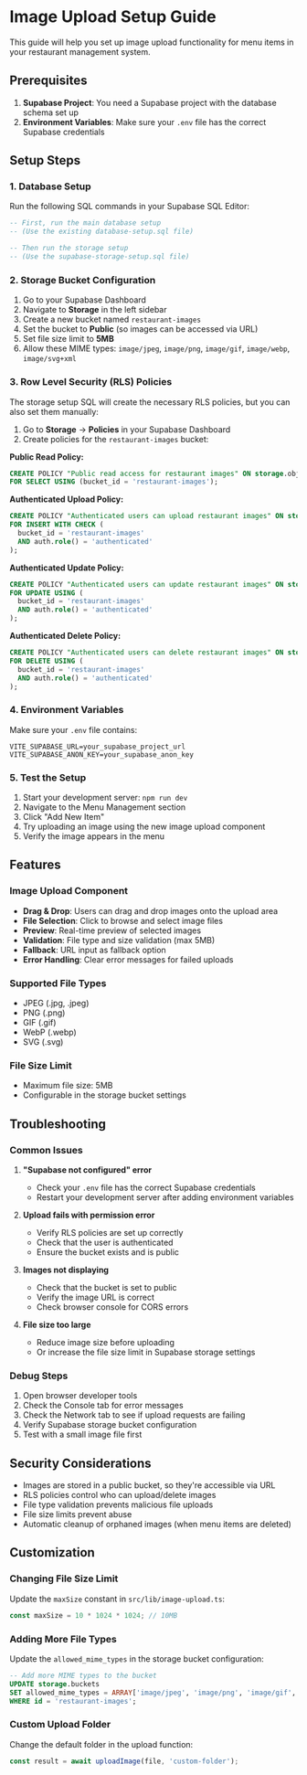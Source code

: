 # Image Upload Setup Guide

This guide will help you set up image upload functionality for menu items in your restaurant management system.

## Prerequisites

1. **Supabase Project**: You need a Supabase project with the database schema set up
2. **Environment Variables**: Make sure your `.env` file has the correct Supabase credentials

## Setup Steps

### 1. Database Setup

Run the following SQL commands in your Supabase SQL Editor:

```sql
-- First, run the main database setup
-- (Use the existing database-setup.sql file)

-- Then run the storage setup
-- (Use the supabase-storage-setup.sql file)
```

### 2. Storage Bucket Configuration

1. Go to your Supabase Dashboard
2. Navigate to **Storage** in the left sidebar
3. Create a new bucket named `restaurant-images`
4. Set the bucket to **Public** (so images can be accessed via URL)
5. Set file size limit to **5MB**
6. Allow these MIME types: `image/jpeg`, `image/png`, `image/gif`, `image/webp`, `image/svg+xml`

### 3. Row Level Security (RLS) Policies

The storage setup SQL will create the necessary RLS policies, but you can also set them manually:

1. Go to **Storage** → **Policies** in your Supabase Dashboard
2. Create policies for the `restaurant-images` bucket:

**Public Read Policy:**
```sql
CREATE POLICY "Public read access for restaurant images" ON storage.objects
FOR SELECT USING (bucket_id = 'restaurant-images');
```

**Authenticated Upload Policy:**
```sql
CREATE POLICY "Authenticated users can upload restaurant images" ON storage.objects
FOR INSERT WITH CHECK (
  bucket_id = 'restaurant-images' 
  AND auth.role() = 'authenticated'
);
```

**Authenticated Update Policy:**
```sql
CREATE POLICY "Authenticated users can update restaurant images" ON storage.objects
FOR UPDATE USING (
  bucket_id = 'restaurant-images' 
  AND auth.role() = 'authenticated'
);
```

**Authenticated Delete Policy:**
```sql
CREATE POLICY "Authenticated users can delete restaurant images" ON storage.objects
FOR DELETE USING (
  bucket_id = 'restaurant-images' 
  AND auth.role() = 'authenticated'
);
```

### 4. Environment Variables

Make sure your `.env` file contains:

```env
VITE_SUPABASE_URL=your_supabase_project_url
VITE_SUPABASE_ANON_KEY=your_supabase_anon_key
```

### 5. Test the Setup

1. Start your development server: `npm run dev`
2. Navigate to the Menu Management section
3. Click "Add New Item"
4. Try uploading an image using the new image upload component
5. Verify the image appears in the menu

## Features

### Image Upload Component
- **Drag & Drop**: Users can drag and drop images onto the upload area
- **File Selection**: Click to browse and select image files
- **Preview**: Real-time preview of selected images
- **Validation**: File type and size validation (max 5MB)
- **Fallback**: URL input as fallback option
- **Error Handling**: Clear error messages for failed uploads

### Supported File Types
- JPEG (.jpg, .jpeg)
- PNG (.png)
- GIF (.gif)
- WebP (.webp)
- SVG (.svg)

### File Size Limit
- Maximum file size: 5MB
- Configurable in the storage bucket settings

## Troubleshooting

### Common Issues

1. **"Supabase not configured" error**
   - Check your `.env` file has the correct Supabase credentials
   - Restart your development server after adding environment variables

2. **Upload fails with permission error**
   - Verify RLS policies are set up correctly
   - Check that the user is authenticated
   - Ensure the bucket exists and is public

3. **Images not displaying**
   - Check that the bucket is set to public
   - Verify the image URL is correct
   - Check browser console for CORS errors

4. **File size too large**
   - Reduce image size before uploading
   - Or increase the file size limit in Supabase storage settings

### Debug Steps

1. Open browser developer tools
2. Check the Console tab for error messages
3. Check the Network tab to see if upload requests are failing
4. Verify Supabase storage bucket configuration
5. Test with a small image file first

## Security Considerations

- Images are stored in a public bucket, so they're accessible via URL
- RLS policies control who can upload/delete images
- File type validation prevents malicious file uploads
- File size limits prevent abuse
- Automatic cleanup of orphaned images (when menu items are deleted)

## Customization

### Changing File Size Limit
Update the `maxSize` constant in `src/lib/image-upload.ts`:

```typescript
const maxSize = 10 * 1024 * 1024; // 10MB
```

### Adding More File Types
Update the `allowed_mime_types` in the storage bucket configuration:

```sql
-- Add more MIME types to the bucket
UPDATE storage.buckets 
SET allowed_mime_types = ARRAY['image/jpeg', 'image/png', 'image/gif', 'image/webp', 'image/svg+xml', 'image/bmp', 'image/tiff']
WHERE id = 'restaurant-images';
```

### Custom Upload Folder
Change the default folder in the upload function:

```typescript
const result = await uploadImage(file, 'custom-folder');
```
